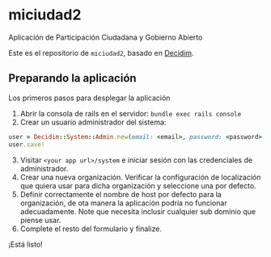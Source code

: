 # miciudad2

Aplicación de Participación Ciudadana y Gobierno Abierto

Este es el repositorio de `miciudad2`, basado en [Decidim](https://github.com/decidim/decidim).

## Preparando la aplicación

Los primeros pasos para desplegar la aplicación

1. Abrir la consola de rails en el servidor: `bundle exec rails console`
2. Crear un usuario administrador del sistema:
```ruby
user = Decidim::System::Admin.new(email: <email>, password: <password>, password_confirmation: <password>)
user.save!
```
3. Visitar `<your app url>/system` e iniciar sesión con las credenciales de administrador.
4. Crear una nueva organización. Verificar la configuración de localización que quiera usar para dicha organización y seleccione una por defecto.
5. Definir correctamente el nombre de host por defecto para la organización, de ota manera la aplicación podría no funcionar adecuadamente. Note que necesita inclusir cualquier sub dominio que piense usar. 
6. Complete el resto del formulario y finalize.

¡Está listo!
